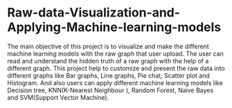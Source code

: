 # Raw-data-Visualization-and-Applying-Machine-learning-models

The main objective of this project is to visualize and make the different machine
learning models with the raw graph that user upload. The user can read and understand
the hidden truth of a raw graph with the help of a different graph. This project help to
customize and present the raw data into different graphs like Bar graphs, Line graphs,
Pie chat, Scatter plot and Histogram. And also users can apply different machine learning
models like Decision tree, KNN(K-Nearest Neighbour ), Random Forest, Naive Bayes and
SVM(Support Vector Machine).
